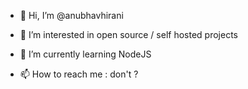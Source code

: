 - 👋 Hi, I’m @anubhavhirani
- 👀 I’m interested in open source / self hosted projects
- 🌱 I’m currently learning NodeJS

- 📫 How to reach me : don't ?

<!---
anubhavhirani/anubhavhirani is a ✨ special ✨ repository because its `README.md` (this file) appears on your GitHub profile.
You can click the Preview link to take a look at your changes.
--->
